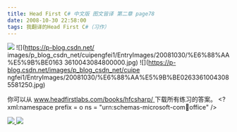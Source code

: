 ```yaml
---
title: Head First C# 中文版 图文皆译 第二章 page78
date: 2008-10-30 22:58:00
tags: 我翻译的Head First C#（习作）
---
```

![](https://p-blog.csdn.net/images/p_blog_csdn_net/cuipengfei1/EntryImages/20081030/%E6%88%AA%E5%9B%BE00633610043084331250.jpg) ![](https://p-blog.csdn.net/
images/p_blog_csdn_net/cuipengfei1/EntryImages/20081030/%E6%88%AA%E5%9B%BE0163
3610043084800000.jpg) ![](https://p-blog.csdn.net/images/p_blog_csdn_net/cuipe
ngfei1/EntryImages/20081030/%E6%88%AA%E5%9B%BE02633610043085581250.jpg)

你可以从  [ www.headfirstlabs.com/books/hfcsharp/
](http://www.headfirstlabs.com/books/hfcsharp/) 下载所有练习的答案。  <?xml:namespace
prefix = o ns = "urn:schemas-microsoft-com:office:office" />



[ ![](https://profile.csdnimg.cn/5/2/5/3_cuipengfei1)
![](https://g.csdnimg.cn/static/user-reg-year/1x/11.png)
](https://blog.csdn.net/cuipengfei1)





